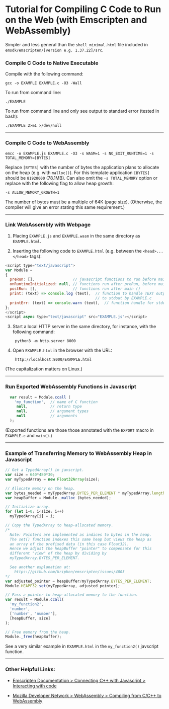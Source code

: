 # Tutorial for Compiling C Code to Run on the Web (with Emscripten and WebAssembly)

Simpler and less general than the `shell_minimal.html` file included in `emsdk/emscripten/[version e.g. 1.37.22]/src`.

### Compile C Code to Native Executable

Compile with the following command:

    gcc -o EXAMPLE EXAMPLE.c -O3 -Wall

To run from command line:

    ./EXAMPLE

To run from command line and only see output to standard error (tested in bash):

    ./EXAMPLE 2>&1 >/dev/null

----

### Compile C Code to WebAssembly

    emcc -o EXAMPLE.js EXAMPLE.c -O3 -s WASM=1 -s NO_EXIT_RUNTIME=1 -s TOTAL_MEMORY=[BYTES]

Replace `[BYTES]` with the number of bytes the application plans to
allocate on the heap (e.g. with `malloc()`).
For this template application `[BYTES]` should be `81920000` (78.1MB).
Can also omit the `-s TOTAL_MEMORY` option or replace with the following flag to allow heap growth:

    -s ALLOW_MEMORY_GROWTH=1

The number of bytes must be a multiple of 64K (page size).
(Otherwise, the compiler will give an error stating this same requirement.)

----

### Link WebAssembly with Webpage

1. Placing `EXAMPLE.js` and `EXAMPLE.wasm` in the same directory as
    `EXAMPLE.html`.

2. Inserting the following code to `EXAMPLE.html` (e.g. between the
    `<head>...</head>` tags):

```javascript
<script type="text/javascript">
var Module =
{
  preRun: [],                 // javascript functions to run before main ()
  onRuntimeInitialized: null, // functions run after preRun, before main()
  postRun: [],                // functions run after main ()
  print: (text) => console.log (text),  // function to handle TEXT output
                                        // to stdout by EXAMPLE.c
  printErr: (text) => console.warn (text),  // function handle for stderr
};
</script>
<script async type="text/javascript" src="EXAMPLE.js"></script>
```

3. Start a local HTTP server in the same directory, for instance, with the
   following command:

        python3 -m http.server 8000

4. Open `EXAMPLE.html` in the browser with the URL:

        http://localhost:8000/EXAMPLE.html

(The capitalization matters on Linux.)

----

### Run Exported WebAssembly Functions in Javascript

```javascript
  var result = Module.ccall (
    'my_function',  // name of C function
     null,          // return type
     null,          // argument types
     null           // arguments
  );
```

(Exported functions are those those annotated with the `EXPORT` macro in
`EXAMPLE.c` and `main()`.)

----

### Example of Transferring Memory to WebAssembly Heap in Javascript

```javascript
// Get a TypedArray() in javscript.
var size = 640*480*30;
var myTypedArray = new Float32Array(size);

// Allocate memory on the heap.
var bytes_needed = myTypedArray.BYTES_PER_ELEMENT * myTypedArray.length;
var heapBuffer = Module._malloc (bytes_needed);

// Initialize array.
for (let i=0; i<size; i++)
  myTypedArray[i] = i;

// Copy the TypedArray to heap-allocated memory.
/*
  Note: Pointers are implemented as indices to bytes in the heap.
  The set() function indexes this same heap but views the heap as
  an array of the prefixed data (in this case Float32).
  Hence we adjust the heapBuffer "pointer" to compensate for this
  different "view" of the heap by dividing by
  myTypedArray.BYTES_PER_ELEMENT.

  See another explanation at:
    https://github.com/kripken/emscripten/issues/4003
*/
var adjusted_pointer = heapBuffer/myTypedArray.BYTES_PER_ELEMENT;
Module.HEAPF32.set(myTypedArray, adjusted_pointer);

// Pass a pointer to heap-allocated memory to the function.
var result = Module.ccall(
  'my_function2',
  'number',
  ['number', 'number'],
  [heapBuffer, size]
);

// Free memory from the heap.
Module._free(heapBuffer);
```

See a very similar example in `EXAMPLE.html` in the `my_function2()` javscript
function.

----

### Other Helpful Links:

* [Emscripten Documentation > Connecting C++ with Javascript > Interacting with code](https://kripken.github.io/emscripten-site/docs/porting/connecting_cpp_and_javascript/Interacting-with-code.html)

* [Mozilla Developer Network > WebAssembly > Compiling from C/C++ to WebAssembly](https://developer.mozilla.org/en-US/docs/WebAssembly/C_to_wasm)
